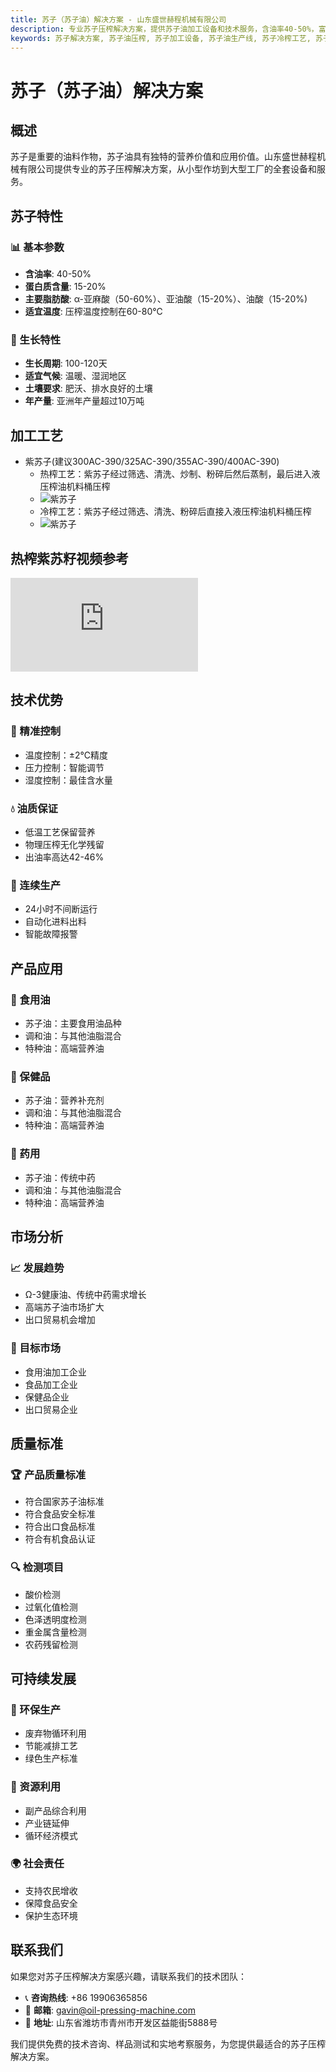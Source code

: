 ```yaml
---
title: 苏子（苏子油）解决方案 - 山东盛世赫程机械有限公司
description: 专业苏子压榨解决方案，提供苏子油加工设备和技术服务，含油率40-50%，富含α-亚麻酸，采用冷榨工艺保留营养，满足Ω-3健康油和传统中药需求。
keywords: 苏子解决方案, 苏子油压榨, 苏子加工设备, 苏子油生产线, 苏子冷榨工艺, 苏子压榨机, 苏子油提取, 苏子油料加工, 苏子油压榨设备, 紫苏油, Ω-3健康油
---
```


# 苏子（苏子油）解决方案

## 概述

苏子是重要的油料作物，苏子油具有独特的营养价值和应用价值。山东盛世赫程机械有限公司提供专业的苏子压榨解决方案，从小型作坊到大型工厂的全套设备和服务。

## 苏子特性

### 📊 基本参数
- **含油率**: 40-50%
- **蛋白质含量**: 15-20%
- **主要脂肪酸**: α-亚麻酸（50-60%）、亚油酸（15-20%）、油酸（15-20%)
- **适宜温度**: 压榨温度控制在60-80℃

### 🌱 生长特性
- **生长周期**: 100-120天
- **适宜气候**: 温暖、湿润地区
- **土壤要求**: 肥沃、排水良好的土壤
- **年产量**: 亚洲年产量超过10万吨

## 加工工艺

+  紫苏子(建议300AC-390/325AC-390/355AC-390/400AC-390)
     + 热榨工艺：紫苏子经过筛选、清洗、炒制、粉碎后然后蒸制，最后进入液压榨油机料桶压榨
     +  ![紫苏子](/images/紫苏热榨工艺概览_An%20Overview%20of%20the%20Hot%20Pressing%20Process%20of%20Perilla.png)
     + 冷榨工艺：紫苏子经过筛选、清洗、粉碎后直接入液压榨油机料桶压榨
     +  ![紫苏子](/images/紫苏冷榨工艺概览_An%20Overview%20of%20the%20Cold%20Pressing%20Process%20of%20Perilla.png)

## 热榨紫苏籽视频参考

<div class="video-container">
  <iframe src="https://www.youtube.com/embed/mPu9Fmnkg4Q" frameborder="0" allow="accelerometer; autoplay; clipboard-write; encrypted-media; gyroscope; picture-in-picture" allowfullscreen></iframe>
</div>

## 技术优势

### 🎯 精准控制
- 温度控制：±2℃精度
- 压力控制：智能调节
- 湿度控制：最佳含水量

### 💧 油质保证
- 低温工艺保留营养
- 物理压榨无化学残留
- 出油率高达42-46%

### 🔄 连续生产
- 24小时不间断运行
- 自动化进料出料
- 智能故障报警

## 产品应用

### 🍳 食用油
- 苏子油：主要食用油品种
- 调和油：与其他油脂混合
- 特种油：高端营养油

### 💊 保健品
- 苏子油：营养补充剂
- 调和油：与其他油脂混合
- 特种油：高端营养油

### 💊 药用
- 苏子油：传统中药
- 调和油：与其他油脂混合
- 特种油：高端营养油

## 市场分析

### 📈 发展趋势
- Ω-3健康油、传统中药需求增长
- 高端苏子油市场扩大
- 出口贸易机会增加

### 🎯 目标市场
- 食用油加工企业
- 食品加工企业
- 保健品企业
- 出口贸易企业



## 质量标准

### 🏆 产品质量标准
- 符合国家苏子油标准
- 符合食品安全标准
- 符合出口食品标准
- 符合有机食品认证

### 🔍 检测项目
- 酸价检测
- 过氧化值检测
- 色泽透明度检测
- 重金属含量检测
- 农药残留检测

## 可持续发展

### 🌱 环保生产
- 废弃物循环利用
- 节能减排工艺
- 绿色生产标准

### 🔄 资源利用
- 副产品综合利用
- 产业链延伸
- 循环经济模式

### 🌍 社会责任
- 支持农民增收
- 保障食品安全
- 保护生态环境

## 联系我们

如果您对苏子压榨解决方案感兴趣，请联系我们的技术团队：

- 📞 **咨询热线**: +86 19906365856
- 📧 **邮箱**: gavin@oil-pressing-machine.com
- 📍 **地址**: 山东省潍坊市青州市开发区益能街5888号

我们提供免费的技术咨询、样品测试和实地考察服务，为您提供最适合的苏子压榨解决方案。